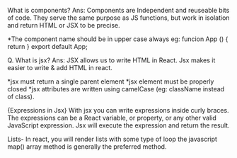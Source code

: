 What is components?
Ans: Components are Independent and reuseable bits of code. They serve the same purpose as JS functions, but work in isolation and return HTML or JSX to be precise.

*The component name should be in upper case always 
eg: funcion App () {
    return
}
export default App;

Q. What is jsx?
Ans: JSX allows us to write HTML in React. Jsx makes it easier to write & add HTML in react.

*jsx must return a single parent element
*jsx element must be properly closed
*jsx attributes are written using camelCase (eg: className instead of class).



{Expressions in Jsx}
With jsx you can write expressions inside curly braces. The expressions can be a React variable, or property, or any other valid JavaScript expression. Jsx will execute the expression and return the result.

Lists- In react, you will render lists with some type of loop the javascript map() array method is generally the preferred method.